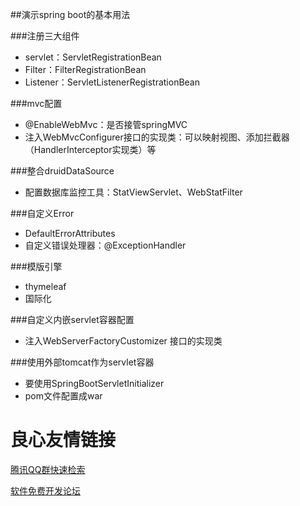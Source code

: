 ##演示spring boot的基本用法

###注册三大组件
- servlet：ServletRegistrationBean
- Filter：FilterRegistrationBean
- Listener：ServletListenerRegistrationBean

###mvc配置
- @EnableWebMvc：是否接管springMVC
- 注入WebMvcConfigurer接口的实现类：可以映射视图、添加拦截器（HandlerInterceptor实现类）等

###整合druidDataSource
- 配置数据库监控工具：StatViewServlet、WebStatFilter

###自定义Error
- DefaultErrorAttributes
- 自定义错误处理器：@ExceptionHandler

###模版引擎
- thymeleaf
- 国际化

###自定义内嵌servlet容器配置
- 注入WebServerFactoryCustomizer 接口的实现类

###使用外部tomcat作为servlet容器
- 要使用SpringBootServletInitializer
- pom文件配置成war

 # 良心友情链接

[腾讯QQ群快速检索](http://u.720life.cn/s/8cf73f7c)

[软件免费开发论坛](http://u.720life.cn/s/bbb01dc0)